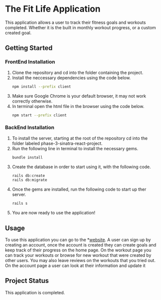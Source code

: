 # The Fit Life Application

This application allows a user to track their fitness goals and workouts completed. Whether it is the built in monthly workout progress, or
a custom created goal.

## Getting Started

### FrontEnd Installation

1. Clone the repository and cd into the folder containing the project.
2. Install the neccessary dependencies using the code below.
    ```bash
    npm install --prefix client
    ```
3. Make sure Google Chrome is your default browser, it may not work correctly otherwise.
4. In terminal open the html file in the browser using the code below.
    ```bash
    npm start --prefix client
    ```

### BackEnd Installation

1. To install the server, starting at the root of the repository cd into the folder labeled phase-3-sinatra-react-project.
2. Run the following line in terminal to install the necessary gems.
    ```bash
    bundle install
    ```
3. Create the database in order to start using it, with the following code.
    ```bash
    rails db:create
    rails db:migrate
    ```
3. Once the gems are installed, run the following code to start up ther server.
    ```bash
    rails s
    ```
4. You are now ready to use the application!

## Usage
To use this application you can go to the *[website](https://fitness-tracker-app.onrender.com/). A user can sign up by creating an account, once the account is created they can create goals and keep track of their progress on the home page. On the workout page you can track your workouts or browse for new workout that were created by other users. You may also leave reviews on the workouts that you tried out. On the account page a user can look at their information and update it

## Project Status
This application is completed.

